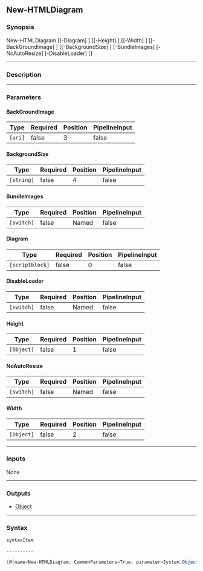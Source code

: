 New-HTMLDiagram
---------------

### Synopsis

New-HTMLDiagram [[-Diagram] <scriptblock>] [[-Height] <Object>] [[-Width] <Object>] [[-BackGroundImage] <uri>] [[-BackgroundSize] <string>] [-BundleImages] [-NoAutoResize] [-DisableLoader] [<CommonParameters>]

---

### Description

---

### Parameters
#### **BackGroundImage**

|Type   |Required|Position|PipelineInput|
|-------|--------|--------|-------------|
|`[uri]`|false   |3       |false        |

#### **BackgroundSize**

|Type      |Required|Position|PipelineInput|
|----------|--------|--------|-------------|
|`[string]`|false   |4       |false        |

#### **BundleImages**

|Type      |Required|Position|PipelineInput|
|----------|--------|--------|-------------|
|`[switch]`|false   |Named   |false        |

#### **Diagram**

|Type           |Required|Position|PipelineInput|
|---------------|--------|--------|-------------|
|`[scriptblock]`|false   |0       |false        |

#### **DisableLoader**

|Type      |Required|Position|PipelineInput|
|----------|--------|--------|-------------|
|`[switch]`|false   |Named   |false        |

#### **Height**

|Type      |Required|Position|PipelineInput|
|----------|--------|--------|-------------|
|`[Object]`|false   |1       |false        |

#### **NoAutoResize**

|Type      |Required|Position|PipelineInput|
|----------|--------|--------|-------------|
|`[switch]`|false   |Named   |false        |

#### **Width**

|Type      |Required|Position|PipelineInput|
|----------|--------|--------|-------------|
|`[Object]`|false   |2       |false        |

---

### Inputs
None

---

### Outputs
* [Object](https://learn.microsoft.com/en-us/dotnet/api/System.Object)

---

### Syntax
```PowerShell
syntaxItem
```
```PowerShell
----------
```
```PowerShell
{@{name=New-HTMLDiagram; CommonParameters=True; parameter=System.Object[]}}
```
